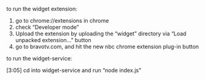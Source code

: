 to run the widget extension:
1) go to chrome://extensions in chrome
2) check “Developer mode”
3) Upload the extension by uploading the “widget” directory via “Load unpacked extension…” button
4) go to bravotv.com, and hit the new nbc chrome extension plug-in button

to run the widget-service:


[3:05] 
cd into widget-service and run “node index.js”